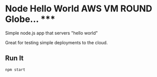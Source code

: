# Node Hello World AWS VM ROUND Globe... ***

Simple node.js app that servers "hello world"

Great for testing simple deployments to the cloud.

## Run It

`npm start`
